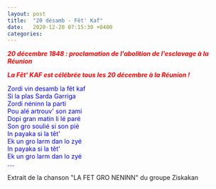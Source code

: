 ```yaml
---
layout: post
title:  "20 désamb - Fêt' Kaf"
date:   2020-12-20 07:15:30 +0400
categories: 
---
```


<span style="color: red">***20 décembre 1848 : proclamation de l'abolition de l'esclavage à la Réunion***</span>

<span style="color: red">***La Fêt' KAF est célébrée tous les 20 décembre à la Réunion !***</span>
<br>

<p></p>

<span style="color:blue">
Zordi vin desamb la fêt kaf<br>
Si la plas Sarda Garriga<br>
Zordi néninn la parti<br>
Pou alé artrouv' son zami<br>
Dopi gran matin li lé paré<br>
Son gro soulié si son pié<br>
In payaka si la têt'<br>
Ek un gro larm dan lo zyé<br>
In payaka si la têt'<br>
Ek un gro larm dan lo zyé<br>
....
</span>
<p>Extrait de la chanson "LA FET GRO NENINN" du groupe Ziskakan </p>



